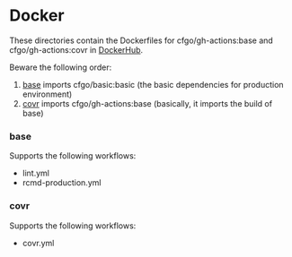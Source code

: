 # Docker

These directories contain the Dockerfiles for cfgo/gh-actions:base and cfgo/gh-actions:covr in [DockerHub](https://hub.docker.com/repository/docker/cfgo/gh-actions/).

Beware the following order:

1. [base](/base) imports cfgo/basic:basic (the basic dependencies for production environment)
2. [covr](/covr) imports cfgo/gh-actions:base (basically, it imports the build of base)

### base
Supports the following workflows:
- lint.yml
- rcmd-production.yml

### covr
Supports the following workflows:
- covr.yml
